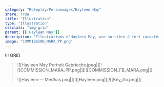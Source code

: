 ```yaml
---
category: "Roleplay/Personnages/Hayleen May"
share: True
title: "Illustration"
type: "Illustration"
cssclass: "img-grid"
parent: [['Hayleen May']]
description: "Illustrations d'Hayleen May, une sorcière à fort caractère !"
image: "COMMISSION_MARA_PP.png"
---
```

!!! GRID
>![[Hayleen May Portrait Gabrioche.jpeg|]]![[COMMISSION_MARA_PP.png|]]![[COMMISSION_FB_MARA.png|]]
>
>![[Hayleen — Medhas.png|]]![[Hayleen.png|]]![[Key_illu.png|]]